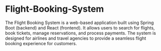 # Flight-Booking-System
The Flight Booking System is a web-based application built using Spring Boot (backend) and React (frontend). It allows users to search for flights, book tickets, manage reservations, and process payments. The system is designed for airlines and travel agencies to provide a seamless flight booking experience for customers.
